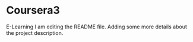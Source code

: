 # Coursera3
E-Learning
I am editing the README file. Adding some more details about the project description.
